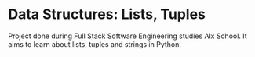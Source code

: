 # Data Structures: Lists, Tuples
Project done during Full Stack Software Engineering studies Alx School. It aims to learn about lists, tuples and strings in Python.

